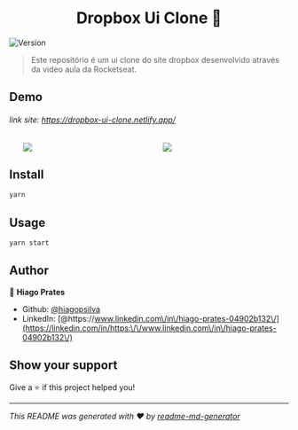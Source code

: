 <h1 align="center">Dropbox Ui Clone 👋</h1>
<p>
  <img alt="Version" src="https://img.shields.io/badge/version-0.1.0-blue.svg?cacheSeconds=2592000" />
</p>

> Este repositório é um ui clone do site dropbox desenvolvido através da video aula da Rocketseat.

## Demo
###### link site: https://dropbox-ui-clone.netlify.app/

<div style="width: 100%; display: flex; justify-content: space-around">
  <div style="width: 40%; height: 40%"> <img src="https://user-images.githubusercontent.com/47197695/90208415-2ce63d80-ddbf-11ea-9345-4a0202e2b044.png" /></div>

<div style="width: 40%; height: 40%"><img src="https://user-images.githubusercontent.com/47197695/90208415-2ce63d80-ddbf-11ea-9345-4a0202e2b044.png" />
</div>
</div>


## Install

```sh
yarn
```

## Usage

```sh
yarn start
```

## Author

👤 **Hiago Prates**

* Github: [@hiagopsilva](https://github.com/hiagopsilva)
* LinkedIn: [@https:\/\/www.linkedin.com\/in\/hiago-prates-04902b132\/](https://linkedin.com/in/https:\/\/www.linkedin.com\/in\/hiago-prates-04902b132\/)

## Show your support

Give a ⭐️ if this project helped you!

***
_This README was generated with ❤️ by [readme-md-generator](https://github.com/kefranabg/readme-md-generator)_
